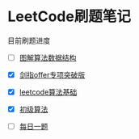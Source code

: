 # LeetCode刷题笔记

目前刷题进度

- [ ] [图解算法数据结构](图解算法与数据结构\README.md)
- [x] [剑指offer专项突破版](剑指Offer专项突击版\README.md)
- [x] [leetcode算法基础](leetcode算法基础\README.md)
- [x] [初级算法](初级算法\README.md)
- [ ] [每日一题](每日一题\README.md)

